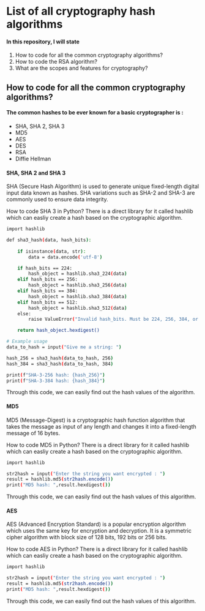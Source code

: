 # List of all cryptography hash algorithms

#### In this repository, I will state 
1) How to code for all the common cryptography algorithms?
2) How to code the RSA algorithm?
3) What are the scopes and features for cryptography?

## How to code for all the common cryptography algorithms?
#### The common hashes to be ever known for a basic cryptographer is : 
- SHA, SHA 2, SHA 3
- MD5
- AES
- DES
- RSA
- Diffie Hellman

#### SHA, SHA 2 and SHA 3
SHA (Secure Hash Algorithm) is used to generate unique fixed-length digital input data known as hashes. SHA variations such as SHA-2 and SHA-3 are commonly used to ensure data integrity.

How to code SHA 3 in Python?
There is a direct library for it called hashlib which can easliy create a hash based on the cryptographic algorithm.
```bash
import hashlib

def sha3_hash(data, hash_bits):
    
    if isinstance(data, str):
        data = data.encode('utf-8')

    if hash_bits == 224:
        hash_object = hashlib.sha3_224(data)
    elif hash_bits == 256:
        hash_object = hashlib.sha3_256(data)
    elif hash_bits == 384:
        hash_object = hashlib.sha3_384(data)
    elif hash_bits == 512:
        hash_object = hashlib.sha3_512(data)
    else:
        raise ValueError("Invalid hash_bits. Must be 224, 256, 384, or 512.")

    return hash_object.hexdigest()

# Example usage
data_to_hash = input("Give me a string: ")

hash_256 = sha3_hash(data_to_hash, 256)
hash_384 = sha3_hash(data_to_hash, 384)

print(f"SHA-3-256 hash: {hash_256}")
print(f"SHA-3-384 hash: {hash_384}")
````
Through this code, we can easily find out the hash values of the algorithm.

#### MD5
MD5 (Message-Digest) is a cryptographic hash function algorithm that takes the message as input of any length and changes it into a fixed-length message of 16 bytes. 

How to code MD5 in Python?
There is a direct library for it called hashlib which can easliy create a hash based on the cryptographic algorithm.

```bash
import hashlib

str2hash = input("Enter the string you want encrypted : ")
result = hashlib.md5(str2hash.encode())
print("MD5 hash: ",result.hexdigest())
````
Through this code, we can easily find out the hash values of this algorithm.

#### AES
AES (Advanced Encryption Standard) is a popular encryption algorithm which uses the same key for encryption and decryption.
It is a symmetric cipher algorithm with block size of 128 bits, 192 bits or 256 bits.

How to code AES in Python?
There is a direct library for it called hashlib which can easliy create a hash based on the cryptographic algorithm.

```bash
import hashlib

str2hash = input("Enter the string you want encrypted : ")
result = hashlib.md5(str2hash.encode())
print("MD5 hash: ",result.hexdigest())
````
Through this code, we can easily find out the hash values of this algorithm.

